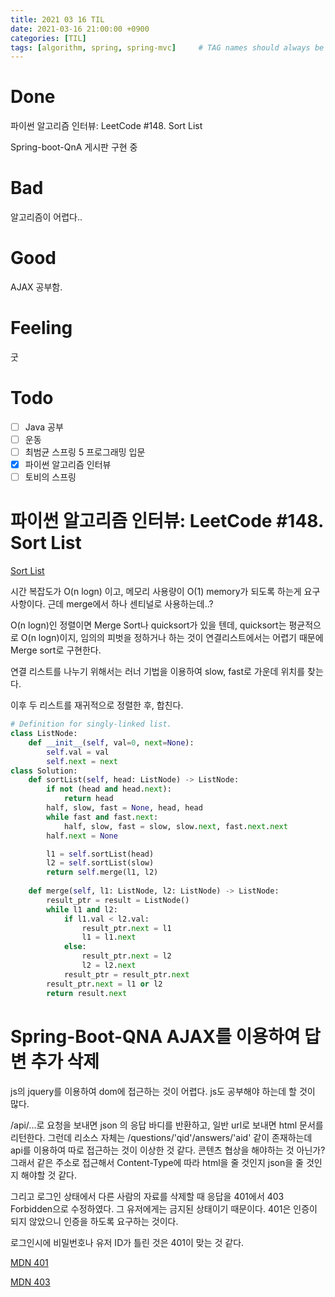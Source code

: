 ```yaml
---
title: 2021 03 16 TIL
date: 2021-03-16 21:00:00 +0900
categories: [TIL]
tags: [algorithm, spring, spring-mvc]     # TAG names should always be lowercase
---
```


# Done

파이썬 알고리즘 인터뷰: LeetCode #148. Sort List

Spring-boot-QnA 게시판 구현 중

# Bad

알고리즘이 어렵다..

# Good

AJAX 공부함.

# Feeling

굿

# Todo

- [ ] Java 공부
- [ ] 운동
- [ ] 최범균 스프링 5 프로그래밍 입문
- [x] 파이썬 알고리즘 인터뷰
- [ ] 토비의 스프링

# 파이썬 알고리즘 인터뷰: LeetCode #148. Sort List

[Sort List](https://leetcode.com/problems/sort-list/)

시간 복잡도가 O(n logn) 이고, 메모리 사용량이 O(1) memory가 되도록 하는게 요구사항이다. 근데 merge에서 하나 센티널로 사용하는데..?

O(n logn)인 정렬이면 Merge Sort나 quicksort가 있을 텐데, quicksort는 평균적으로 O(n logn)이지, 임의의 피벗을 정하거나 하는 것이 연결리스트에서는 어렵기 때문에 Merge sort로 구현한다.

연결 리스트를 나누기 위해서는 러너 기법을 이용하여 slow, fast로 가운데 위치를 찾는다.

이후 두 리스트를 재귀적으로 정렬한 후, 합친다.

```python
# Definition for singly-linked list.
class ListNode:
    def __init__(self, val=0, next=None):
        self.val = val
        self.next = next
class Solution:
    def sortList(self, head: ListNode) -> ListNode:
        if not (head and head.next):
            return head
        half, slow, fast = None, head, head
        while fast and fast.next:
            half, slow, fast = slow, slow.next, fast.next.next
        half.next = None

        l1 = self.sortList(head)
        l2 = self.sortList(slow)
        return self.merge(l1, l2)
        
    def merge(self, l1: ListNode, l2: ListNode) -> ListNode:
        result_ptr = result = ListNode()
        while l1 and l2:
            if l1.val < l2.val:
                result_ptr.next = l1
                l1 = l1.next
            else:
                result_ptr.next = l2
                l2 = l2.next
            result_ptr = result_ptr.next
        result_ptr.next = l1 or l2
        return result.next

```

# Spring-Boot-QNA AJAX를 이용하여 답변 추가 삭제

js의 jquery를 이용하여 dom에 접근하는 것이 어렵다. js도 공부해야 하는데 할 것이 많다.

/api/...로 요청을 보내면 json 의 응답 바디를 반환하고, 일반 url로 보내면 html 문서를 리턴한다. 그런데 리소스 자체는 /questions/'qid'/answers/'aid' 같이 존재하는데 api를 이용하여 따로 접근하는 것이 이상한 것 같다. 콘텐츠 협상을 해야하는 것 아닌가? 그래서 같은 주소로 접근해서 Content-Type에 따라 html을 줄 것인지 json을 줄 것인지 해야할 것 같다.

그리고 로그인 상태에서 다른 사람의 자료를 삭제할 때 응답을 401에서 403 Forbidden으로 수정하였다. 그 유저에게는 금지된 상태이기 때문이다. 401은 인증이 되지 않았으니 인증을 하도록 요구하는 것이다.

로그인시에 비밀번호나 유저 ID가 틀린 것은 401이 맞는 것 같다.

[MDN 401](https://developer.mozilla.org/ko/docs/Web/HTTP/Status/401)

[MDN 403](https://developer.mozilla.org/ko/docs/Web/HTTP/Status/401)

